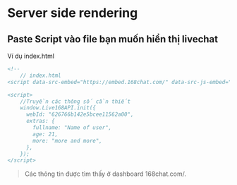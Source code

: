 # Server side rendering

## Paste Script vào file bạn muốn hiển thị livechat

Ví dụ index.html

```html
<!--
    // index.html
<script data-src-embed="https://embed.168chat.com/" data-src-js-embed="https://168chat.com/" id="embed-live168" data-id=626766b142e5bcee11562a00 src="https://168chat.com/embed/template/index.js"></script>

<script>
    //Truyền các thông số cần thiết
    window.Live168API.init({
      webId: "626766b142e5bcee11562a00",
      extras: {
        fullname: "Name of user",
        age: 21,
        more: "more and more",
      },
    });
</script>
```

> Các thông tin được tìm thấy ở dashboard 168chat.com/.
